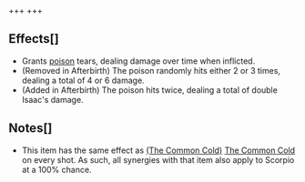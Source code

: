 +++
+++

Effects[]
---------


* Grants [poison](/wiki/Poison "Poison") tears, dealing damage over time when inflicted.
* (Removed in Afterbirth) The poison randomly hits either 2 or 3 times, dealing a total of 4 or 6 damage.
* (Added in Afterbirth) The poison hits twice, dealing a total of double Isaac's damage.


Notes[]
-------


* This item has the same effect as [(The Common Cold)](/wiki/The_Common_Cold "The Common Cold") [The Common Cold](/wiki/The_Common_Cold "The Common Cold") on every shot. As such, all synergies with that item also apply to Scorpio at a 100% chance.


